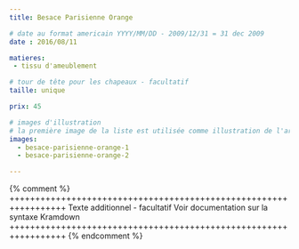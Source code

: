 ```yaml
---
title: Besace Parisienne Orange

# date au format americain YYYY/MM/DD - 2009/12/31 = 31 dec 2009
date : 2016/08/11

matieres:
 - tissu d'ameublement

# tour de tête pour les chapeaux - facultatif
taille: unique

prix: 45

# images d'illustration
# la première image de la liste est utilisée comme illustration de l'article dans les pages de listing.
images:
  - besace-parisienne-orange-1
  - besace-parisienne-orange-2

---
```

{% comment %} +++++++++++++++++++++++++++++++++++++++++++++++++++++++++++++++++
              Texte additionnel - facultatif
              Voir documentation sur la syntaxe Kramdown
+++++++++++++++++++++++++++++++++++++++++++++++++++++++++++++++++ {% endcomment %}
